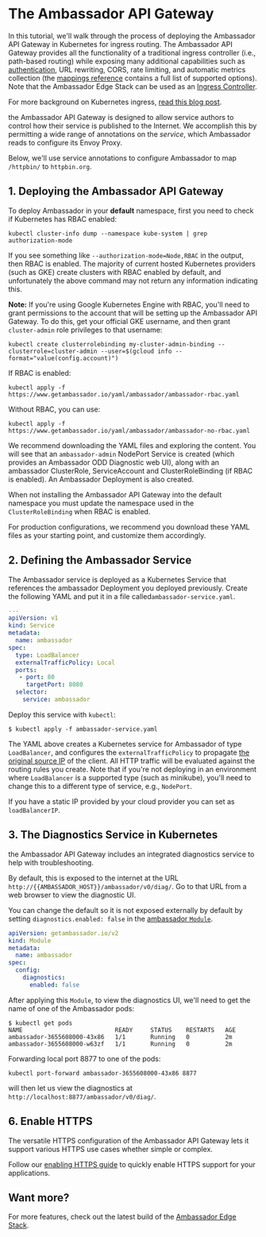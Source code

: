 # The Ambassador API Gateway

In this tutorial, we'll walk through the process of deploying the Ambassador API Gateway in Kubernetes for ingress routing. The Ambassador API Gateway provides all the functionality of a traditional ingress controller (i.e., path-based routing) while exposing many additional capabilities such as [authentication](../auth-tutorial), URL rewriting, CORS, rate limiting, and automatic metrics collection (the [mappings reference](../../reference/mappings) contains a full list of supported options). Note that the Ambassador Edge Stack can be used as an [Ingress Controller](../../reference/core/ingress-controller).

For more background on Kubernetes ingress, [read this blog post](https://blog.getambassador.io/kubernetes-ingress-nodeport-load-balancers-and-ingress-controllers-6e29f1c44f2d).

the Ambassador API Gateway is designed to allow service authors to control how their service is published to the Internet. We accomplish this by permitting a wide range of annotations on the *service*, which Ambassador reads to configure its Envoy Proxy.

Below, we'll use service annotations to configure Ambassador to map `/httpbin/` to `httpbin.org`.

## 1. Deploying the Ambassador API Gateway

To deploy Ambassador in your **default** namespace, first you need to check if Kubernetes has RBAC enabled:

```shell
kubectl cluster-info dump --namespace kube-system | grep authorization-mode
```

If you see something like `--authorization-mode=Node,RBAC` in the output, then RBAC is enabled. The majority of current hosted Kubernetes providers (such as GKE) create clusters with RBAC enabled by default, and unfortunately the above command may not return any information indicating this.

**Note:** If you're using Google Kubernetes Engine with RBAC, you'll need to grant permissions to the account that will be setting up the Ambassador API Gateway. To do this, get your official GKE username, and then grant `cluster-admin` role privileges to that username:

```shell
kubectl create clusterrolebinding my-cluster-admin-binding --clusterrole=cluster-admin --user=$(gcloud info --format="value(config.account)")
```

If RBAC is enabled:

```shell
kubectl apply -f https://www.getambassador.io/yaml/ambassador/ambassador-rbac.yaml
```

Without RBAC, you can use:

```shell
kubectl apply -f https://www.getambassador.io/yaml/ambassador/ambassador-no-rbac.yaml
```

We recommend downloading the YAML files and exploring the content. You will see
that an `ambassador-admin` NodePort Service is created (which provides an
Ambassador ODD Diagnostic web UI), along with an ambassador ClusterRole, ServiceAccount and ClusterRoleBinding (if RBAC is enabled). An Ambassador Deployment is also created.

When not installing the Ambassador API Gateway into the default namespace you must update the namespace used in the `ClusterRoleBinding` when RBAC is enabled.

For production configurations, we recommend you download these YAML files as your starting point, and customize them accordingly.

## 2. Defining the Ambassador Service

The Ambassador service is deployed as a Kubernetes Service that references the ambassador Deployment you deployed previously. Create the following YAML and put it in a file called`ambassador-service.yaml`.

```yaml
---
apiVersion: v1
kind: Service
metadata:
  name: ambassador
spec:
  type: LoadBalancer
  externalTrafficPolicy: Local
  ports:
   - port: 80
     targetPort: 8080
  selector:
    service: ambassador
```

Deploy this service with `kubectl`:

```shell
$ kubectl apply -f ambassador-service.yaml
```

The YAML above creates a Kubernetes service for Ambassador of type `LoadBalancer`, and configures the `externalTrafficPolicy` to propagate [the original source IP](https://kubernetes.io/docs/tasks/access-application-cluster/create-external-load-balancer/#preserving-the-client-source-ip) of the client. All HTTP traffic will be evaluated against the routing rules you create. Note that if you're not deploying in an environment where `LoadBalancer` is a supported type (such as minikube), you'll need to change this to a different type of service, e.g., `NodePort`.

If you have a static IP provided by your cloud provider you can set as `loadBalancerIP`.

## 3. The Diagnostics Service in Kubernetes

the Ambassador API Gateway includes an integrated diagnostics service to help with troubleshooting. 

By default, this is exposed to the internet at the URL `http://{{AMBASSADOR_HOST}}/ambassador/v0/diag/`. Go to that URL from a web browser to view the diagnostic UI.

You can change the default so it is not exposed externally by default by setting `diagnostics.enabled: false` in the [ambassador `Module`](../../reference/core/ambassador).

```yaml
apiVersion: getambassador.io/v2
kind: Module
metadata:
  name: ambassador
spec:
  config:
    diagnostics:
      enabled: false
```

After applying this `Module`, to view the diagnostics UI, we'll need to get the name of one of the Ambassador pods:

```
$ kubectl get pods
NAME                          READY     STATUS    RESTARTS   AGE
ambassador-3655608000-43x86   1/1       Running   0          2m
ambassador-3655608000-w63zf   1/1       Running   0          2m
```

Forwarding local port 8877 to one of the pods:

```
kubectl port-forward ambassador-3655608000-43x86 8877
```

will then let us view the diagnostics at `http://localhost:8877/ambassador/v0/diag/`.

## 6. Enable HTTPS

The versatile HTTPS configuration of the Ambassador API Gateway lets it support various HTTPS use cases whether simple or complex.

Follow our [enabling HTTPS guide](../tls-termination) to quickly enable HTTPS support for your applications.

## Want more?

For more features, check out the latest build of the [Ambassador Edge Stack](../install).
